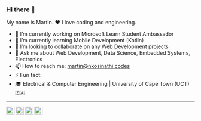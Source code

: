 ### Hi there 👋

<!--
**nkosinathintuli/nkosinathintuli** is a ✨ _special_ ✨ repository because its `README.md` (this file) appears on your GitHub profile. 
**My name is Nkosinathi my friends call me Martin. I love coding and engineering, I enjoy breaking and playing with stuff and puzzles 
Here are some ideas to get you started:
👨‍💻 🧑‍💼 🧑‍🔬 👨‍🎓 💯 💥 🤖 👽 🤳 ✍ 🙌 💤 👨‍🎨 🧑‍✈️ 🦄
- 🔭 I’m currently working on ...
- 🌱 I’m currently learning ...
- 👯 I’m looking to collaborate on ...
- 🤔 I’m looking for help with ...
- 💬 Ask me about ...
- 📫 How to reach me: ...
- 😄 Pronouns: ...
- ⚡ Fun fact: ...
- 🎓
-->


My name is Martin. ❤️ I love coding and engineering.

- 🔭 I’m currently working on Microsoft Learn Student Ambassador
- 🌱 I’m currently learning Mobile Development (Kotlin)
- 👯 I’m looking to collaborate on any Web Development projects
- 💬 Ask me about Web Development, Data Science, Embedded Systems, Electronics 
- 📫 How to reach me: martin@nkosinathi.codes
- ⚡ Fun fact: 
- 🎓 Electrical & Computer Engineering | University of Cape Town (UCT) 🇿🇦 


---
<a href="https://www.linkedin.com/in/nksnthntl/">
  <img align="left" alt="Linkedin" width="22px" src="https://cdn.jsdelivr.net/npm/simple-icons@v3/icons/linkedin.svg" />
</a>
<a href="https://www.instagram.com/nksnthntl/">
  <img align="left" alt="Instagram" width="22px" src="https://cdn.jsdelivr.net/npm/simple-icons@v3/icons/instagram.svg" />
</a>
<a href="https://www.twitter.com/nksnthntl/">
  <img align="left" alt="Twitter" width="22px" src="https://cdn.jsdelivr.net/npm/simple-icons@v3/icons/twitter.svg" />
</a>
<a href="https://www.facebook.com/nksnthntl/">
  <img align="left" alt="Facebook" width="22px" src="https://cdn.jsdelivr.net/npm/simple-icons@v3/icons/facebook.svg" />
</a>
<!--
<a href="https://www.instagram.com/nksnthntl/">
  <img align="left" alt="Instagram" width="22px" src="https://cdn.jsdelivr.net/npm/simple-icons@v3/icons/instagram.svg" />
</a>
-->

<br>
<br>

<!--
![HitCount](http://hits.dwyl.com/nksinathintuli/nkosinathintuli.svg)
-->
